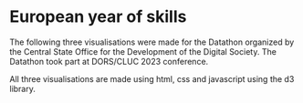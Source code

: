 # European year of skills

The following three visualisations were made for the Datathon organized by the Central State Office for the Development of the Digital Society. The Datathon took part at DORS/CLUC 2023 conference.

All three visualisations are made using html, css and javascript using the d3 library.
